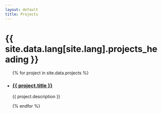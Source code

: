 ```yaml
---
layout: default
title: Projects
---
```


# {{ site.data.lang[site.lang].projects_heading }}

<ul class="project-list">
  {% for project in site.data.projects %}
  <li class="project-card">
    <h3><a href="{{ project.link }}">{{ project.title }}</a></h3>
    <p>{{ project.description }}</p>
  </li>
  {% endfor %}
</ul>
